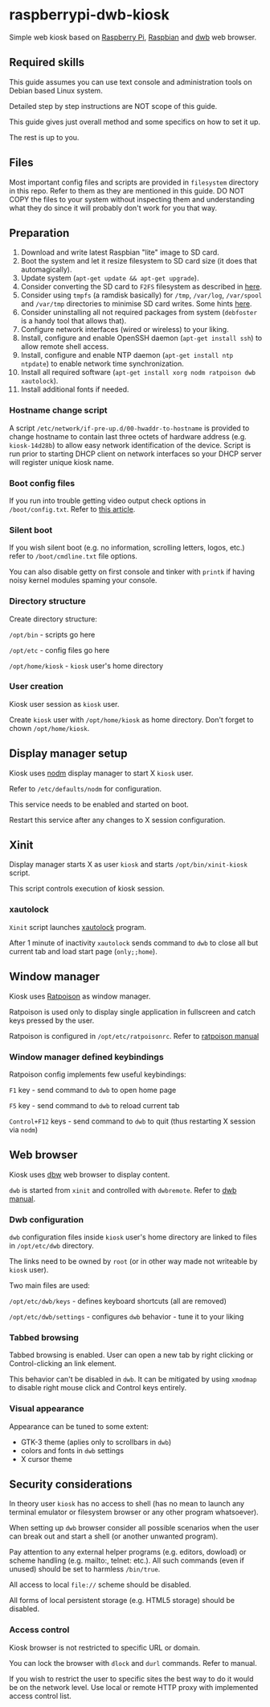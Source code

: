 # raspberrypi-dwb-kiosk

Simple web kiosk based on [Raspberry Pi](https://www.raspberrypi.org/), [Raspbian](https://www.raspberrypi.org/downloads/raspbian/) and [dwb](https://portix.bitbucket.io/dwb/) web browser.

## Required skills

This guide assumes you can use text console and administration tools on Debian based Linux system.

Detailed step by step instructions are NOT scope of this guide.

This guide gives just overall method and some specifics on how to set it up.

The rest is up to you.

## Files

Most important config files and scripts are provided in `filesystem` directory in this repo. Refer to them as they are mentioned in this guide. DO NOT COPY the files to your system without inspecting them and understanding what they do since it will probably don't work for you that way.

## Preparation

1. Download and write latest Raspbian "lite" image to SD card.
2. Boot the system and let it resize filesystem to SD card size (it does that automagically).
3. Update system (`apt-get update && apt-get upgrade`).
4. Consider converting the SD card to `F2FS` filesystem as described in [here](https://movr0.com/2016/08/19/convert-raspberry-pi-123-to-f2fs/).
5. Consider using `tmpfs` (a ramdisk basically) for `/tmp`, `/var/log`, `/var/spool` and `/var/tmp` directories to minimise SD card writes. Some hints [here](https://www.domoticz.com/wiki/Setting_up_a_RAM_drive_on_Raspberry_Pi).
6. Consider uninstalling all not required packages from system (`debfoster` is a handy tool that allows that).
7. Configure network interfaces (wired or wireless) to your liking.
8. Install, configure and enable OpenSSH daemon (`apt-get install ssh`) to allow remote shell access.
9. Install, configure and enable NTP daemon (`apt-get install ntp ntpdate`) to enable network time synchronization.
10. Install all required software (`apt-get install xorg nodm ratpoison dwb xautolock`).
11. Install additional fonts if needed.

### Hostname change script

A script `/etc/network/if-pre-up.d/00-hwaddr-to-hostname` is provided to change hostname to contain last three octets of hardware address (e.g. `kiosk-14d28b`) to allow easy network identification of the device. Script is run prior to starting DHCP client on network interfaces so your DHCP server will register unique kiosk name.

### Boot config files

If you run into trouble getting video output check options in `/boot/config.txt`. Refer to [this article](http://elinux.org/RPiconfig).

### Silent boot

If you wish silent boot (e.g. no information, scrolling letters, logos, etc.) refer to `/boot/cmdline.txt` file options.

You can also disable getty on first console and tinker with `printk` if having noisy kernel modules spaming your console.

### Directory structure

Create directory structure:

`/opt/bin` - scripts go here

`/opt/etc` - config files go here

`/opt/home/kiosk` - `kiosk` user's home directory

### User creation

Kiosk user session as `kiosk` user.

Create `kiosk` user with `/opt/home/kiosk` as home directory. Don't forget to chown `/opt/home/kiosk`.

## Display manager setup

Kiosk uses [nodm](https://github.com/spanezz/nodm) display manager to start X `kiosk` user.

Refer to `/etc/defaults/nodm` for configuration.

This service needs to be enabled and started on boot.

Restart this service after any changes to X session configuration.

## Xinit

Display manager starts X as user `kiosk` and starts `/opt/bin/xinit-kiosk` script.

This script controls execution of kiosk session.

### xautolock

`Xinit` script launches [xautolock](https://linux.die.net/man/1/xautolock) program.

After 1 minute of inactivity `xautolock` sends command to `dwb` to close all but current tab and load start page (`only;;home`).

## Window manager

Kiosk uses [Ratpoison](http://www.nongnu.org/ratpoison/) as window manager.

Ratpoison is used only to display single application in fullscreen and catch keys pressed by the user.

Ratpoison is configured in `/opt/etc/ratpoisonrc`. Refer to [ratpoison manual](http://www.nongnu.org/ratpoison/doc/)

### Window manager defined keybindings

Ratpoison config implements few useful keybindings:

`F1` key - send command to `dwb` to open home page

`F5` key - send command to `dwb` to reload current tab

`Control+F12` keys - send command to `dwb` to quit (thus restarting X session via `nodm`)

## Web browser

Kiosk uses [dbw](https://portix.bitbucket.io/dwb/) web browser to display content.

`dwb` is started from `xinit` and controlled with `dwbremote`. Refer to [dwb manual](https://portix.bitbucket.io/dwb/resources/manpage.html).

### Dwb configuration

`dwb` configuration files inside `kiosk` user's home directory are linked to files in `/opt/etc/dwb` directory.

The links need to be owned by `root` (or in other way made not writeable by `kiosk` user).

Two main files are used:

`/opt/etc/dwb/keys` - defines keyboard shortcuts (all are removed)

`/opt/etc/dwb/settings` - configures `dwb` behavior - tune it to your liking

### Tabbed browsing

Tabbed browsing is enabled. User can open a new tab by right clicking or Control-clicking an link element.

This behavior can't be disabled in `dwb`. It can be mitigated by using `xmodmap` to disable right mouse click and Control keys entirely.

### Visual appearance

Appearance can be tuned to some extent:
* GTK-3 theme (aplies only to scrollbars in `dwb`)
* colors and fonts in `dwb` settings
* X cursor theme

## Security considerations

In theory user `kiosk` has no access to shell (has no mean to launch any terminal emulator or filesystem browser or any other program whatsoever).

When setting up `dwb` browser consider all possible scenarios when the user can break out and start a shell (or another unwanted program).

Pay attention to any external helper programs (e.g. editors, dowload) or scheme handling (e.g. mailto:, telnet: etc.). All such commands (even if unused) should be set to harmless `/bin/true`.

All access to local `file://` scheme should be disabled.

All forms of local persistent storage (e.g. HTML5 storage) should be disabled.

### Access control

Kiosk browser is not restricted to specific URL or domain.

You can lock the browser with `dlock` and `durl` commands. Refer to manual.

If you wish to restrict the user to specific sites the best way to do it would be on the network level. Use local or remote HTTP proxy with implemented access control list.

